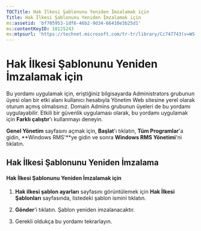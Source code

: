 ```yaml
---
TOCTitle: Hak İlkesi Şablonunu Yeniden İmzalamak için
Title: Hak İlkesi Şablonunu Yeniden İmzalamak için
ms:assetid: 'bf705953-1df6-46b2-9d34-66410e3b25d1'
ms:contentKeyID: 18125243
ms:mtpsurl: 'https://technet.microsoft.com/tr-tr/library/Cc747743(v=WS.10)'
---
```


Hak İlkesi Şablonunu Yeniden İmzalamak için
===========================================

Bu yordamı uygulamak için, eriştiğiniz bilgisayarda Administrators grubunun üyesi olan bir etki alanı kullanıcı hesabıyla Yönetim Web sitesine yerel olarak oturum açmış olmalısınız. Domain Admins grubunun üyeleri de bu yordamı uygulayabilir. Etkili bir güvenlik uygulaması olarak, bu yordamı uygulamak için **Farklı çalıştır**'ı kullanmayı deneyin.

**Genel Yönetim** sayfasını açmak için, **Başlat**'ı tıklatın, **Tüm Programlar**'a gidin, **Windows RMS'**ye gidin ve sonra **Windows RMS Yönetimi**'ni tıklatın.

Hak İlkesi Şablonunu Yeniden İmzalama
-------------------------------------

#### Hak İlkesi Şablonunu Yeniden İmzalamak için

1.  **Hak ilkesi şablon ayarları** sayfasını görüntülemek için **Hak İlkesi Şablonları** sayfasında, listedeki şablon ismini tıklatın.

2.  **Gönder**'i tıklatın. Şablon yeniden imzalanacaktır.

3.  Gerekli oldukça bu yordamı tekrarlayın.
